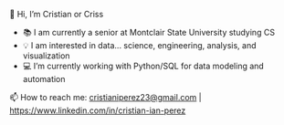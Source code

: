 👋 Hi, I’m Cristian or Criss

- 📚 I am currently a senior at Montclair State University studying CS
- 💡 I am interested in data... science, engineering, analysis, and visualization
- 💻 I’m currently working with Python/SQL for data modeling and automation

📫 How to reach me: cristianiperez23@gmail.com | https://www.linkedin.com/in/cristian-ian-perez


